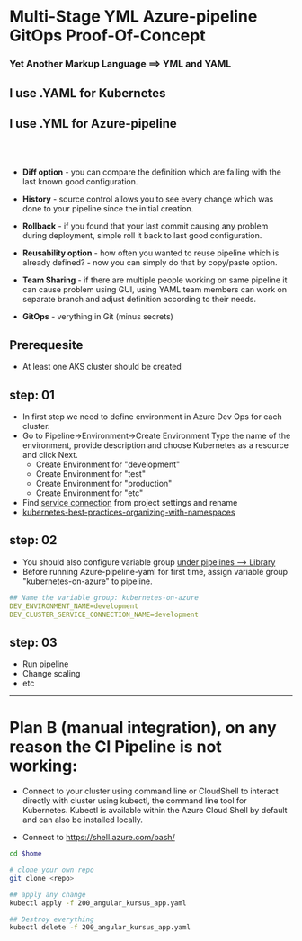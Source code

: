 # Multi-Stage YML Azure-pipeline GitOps Proof-Of-Concept

### Yet Another Markup Language ==> YML and YAML

## I use .YAML for Kubernetes
## I use .YML  for Azure-pipeline 

<br>
<br>

- **Diff option** - you can compare the definition which are failing with the last known good configuration.

- **History** - source control allows you to see every change which was done to your pipeline since the initial creation.

- **Rollback** - if you found that your last commit causing any problem during deployment, simple roll it back to last good configuration.

- **Reusability option** - how often you wanted to reuse pipeline which is already defined? - now you can simply do that by copy/paste option.

- **Team Sharing** - if there are multiple people working on same pipeline it can cause problem using GUI, using YAML team members can work on separate branch and adjust definition according to their needs.

- **GitOps** - verything in Git (minus secrets)

## Prerequesite

- At least one AKS cluster should be created

## step: 01

- In first step we need to define environment in Azure Dev Ops for each cluster. 
- Go to Pipeline->Environment->Create Environment Type the name of the environment, provide description and choose Kubernetes as a resource and click Next.
   - Create Environment for "development"
   - Create Environment for "test"
   - Create Environment for "production"
   - Create Environment for "etc"
- Find [service connection](https://dev.azure.com/superusers-kursus/kubernetes-on-azure/_settings/adminservices) from project settings and rename 
- [kubernetes-best-practices-organizing-with-namespaces](https://cloud.google.com/blog/products/gcp/kubernetes-best-practices-organizing-with-namespaces)

## step: 02

- You should also configure variable group [under pipelines --> Library ](https://dev.azure.com/superusers-kursus/kubernetes-on-azure/_library?itemType=VariableGroups)
- Before running Azure-pipeline-yaml for first time, assign variable group "kubernetes-on-azure" to pipeline.

```yaml
## Name the variable group: kubernetes-on-azure
DEV_ENVIRONMENT_NAME=development
DEV_CLUSTER_SERVICE_CONNECTION_NAME=development
```


## step: 03
- Run pipeline 
- Change scaling
- etc


<hr>

# Plan B (manual integration), on any reason the CI Pipeline is not working:  

- Connect to your cluster using command line or CloudShell to interact directly with cluster using kubectl, 
the command line tool for Kubernetes. 
Kubectl is available within the Azure Cloud Shell by default and can also be installed locally.

- Connect to https://shell.azure.com/bash/

```bash
cd $home

# clone your own repo
git clone <repo>

## apply any change 
kubectl apply -f 200_angular_kursus_app.yaml

## Destroy everything
kubectl delete -f 200_angular_kursus_app.yaml

```
